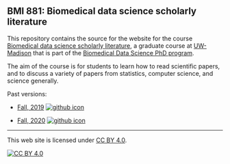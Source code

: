 
## BMI 881: Biomedical data science scholarly literature

This repository contains the source for the website for the course
[Biomedical data science scholarly
literature](https://kbroman.org/BMI881), a graduate course at
[UW-Madison](https://wisc.edu) that is part of the
[Biomedical Data Science PhD program](https://biostat.wiscweb.wisc.edu/education/current-students/phd-bds/).

The aim of the course is for students to learn how to read scientific
papers, and to discuss a variety of papers from statistics,
computer science, and science generally.

Past versions:

- [Fall, 2019](https://kbroman.org/BMI881_fall2019/)
  [![github icon](https://kbroman.org/icons16/github-icon.png)](https://github.com/kbroman/BMI881_fall2019/)

- [Fall, 2020](https://kbroman.org/BMI881_fall2020/)
  [![github icon](https://kbroman.org/icons16/github-icon.png)](https://github.com/kbroman/BMI881_fall2020/)

---

This web site is licensed under
[CC BY 4.0](https://creativecommons.org/licenses/by/4.0/).

[![CC BY 4.0](https://licensebuttons.net/l/by/4.0/88x31.png)](https://creativecommons.org/licenses/by/4.0/)